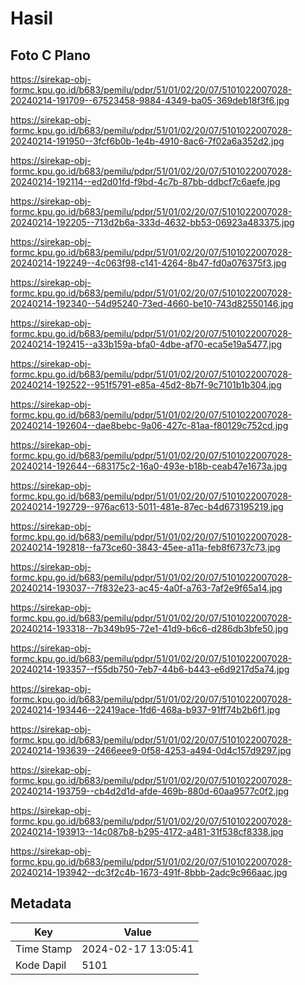 # Hasil

## Foto C Plano

https://sirekap-obj-formc.kpu.go.id/b683/pemilu/pdpr/51/01/02/20/07/5101022007028-20240214-191709--67523458-9884-4349-ba05-369deb18f3f6.jpg

https://sirekap-obj-formc.kpu.go.id/b683/pemilu/pdpr/51/01/02/20/07/5101022007028-20240214-191950--3fcf6b0b-1e4b-4910-8ac6-7f02a6a352d2.jpg

https://sirekap-obj-formc.kpu.go.id/b683/pemilu/pdpr/51/01/02/20/07/5101022007028-20240214-192114--ed2d01fd-f9bd-4c7b-87bb-ddbcf7c6aefe.jpg

https://sirekap-obj-formc.kpu.go.id/b683/pemilu/pdpr/51/01/02/20/07/5101022007028-20240214-192205--713d2b6a-333d-4632-bb53-06923a483375.jpg

https://sirekap-obj-formc.kpu.go.id/b683/pemilu/pdpr/51/01/02/20/07/5101022007028-20240214-192249--4c063f98-c141-4264-8b47-fd0a076375f3.jpg

https://sirekap-obj-formc.kpu.go.id/b683/pemilu/pdpr/51/01/02/20/07/5101022007028-20240214-192340--54d95240-73ed-4660-be10-743d82550146.jpg

https://sirekap-obj-formc.kpu.go.id/b683/pemilu/pdpr/51/01/02/20/07/5101022007028-20240214-192415--a33b159a-bfa0-4dbe-af70-eca5e19a5477.jpg

https://sirekap-obj-formc.kpu.go.id/b683/pemilu/pdpr/51/01/02/20/07/5101022007028-20240214-192522--951f5791-e85a-45d2-8b7f-9c7101b1b304.jpg

https://sirekap-obj-formc.kpu.go.id/b683/pemilu/pdpr/51/01/02/20/07/5101022007028-20240214-192604--dae8bebc-9a06-427c-81aa-f80129c752cd.jpg

https://sirekap-obj-formc.kpu.go.id/b683/pemilu/pdpr/51/01/02/20/07/5101022007028-20240214-192644--683175c2-16a0-493e-b18b-ceab47e1673a.jpg

https://sirekap-obj-formc.kpu.go.id/b683/pemilu/pdpr/51/01/02/20/07/5101022007028-20240214-192729--976ac613-5011-481e-87ec-b4d673195219.jpg

https://sirekap-obj-formc.kpu.go.id/b683/pemilu/pdpr/51/01/02/20/07/5101022007028-20240214-192818--fa73ce60-3843-45ee-a11a-feb8f6737c73.jpg

https://sirekap-obj-formc.kpu.go.id/b683/pemilu/pdpr/51/01/02/20/07/5101022007028-20240214-193037--7f832e23-ac45-4a0f-a763-7af2e9f65a14.jpg

https://sirekap-obj-formc.kpu.go.id/b683/pemilu/pdpr/51/01/02/20/07/5101022007028-20240214-193318--7b349b95-72e1-41d9-b6c6-d286db3bfe50.jpg

https://sirekap-obj-formc.kpu.go.id/b683/pemilu/pdpr/51/01/02/20/07/5101022007028-20240214-193357--f55db750-7eb7-44b6-b443-e6d9217d5a74.jpg

https://sirekap-obj-formc.kpu.go.id/b683/pemilu/pdpr/51/01/02/20/07/5101022007028-20240214-193446--22419ace-1fd6-468a-b937-91ff74b2b6f1.jpg

https://sirekap-obj-formc.kpu.go.id/b683/pemilu/pdpr/51/01/02/20/07/5101022007028-20240214-193639--2466eee9-0f58-4253-a494-0d4c157d9297.jpg

https://sirekap-obj-formc.kpu.go.id/b683/pemilu/pdpr/51/01/02/20/07/5101022007028-20240214-193759--cb4d2d1d-afde-469b-880d-60aa9577c0f2.jpg

https://sirekap-obj-formc.kpu.go.id/b683/pemilu/pdpr/51/01/02/20/07/5101022007028-20240214-193913--14c087b8-b295-4172-a481-31f538cf8338.jpg

https://sirekap-obj-formc.kpu.go.id/b683/pemilu/pdpr/51/01/02/20/07/5101022007028-20240214-193942--dc3f2c4b-1673-491f-8bbb-2adc9c966aac.jpg


## Metadata

| Key        | Value               |
| ---------- | ------------------- |
| Time Stamp | 2024-02-17 13:05:41 |
| Kode Dapil | 5101                |



